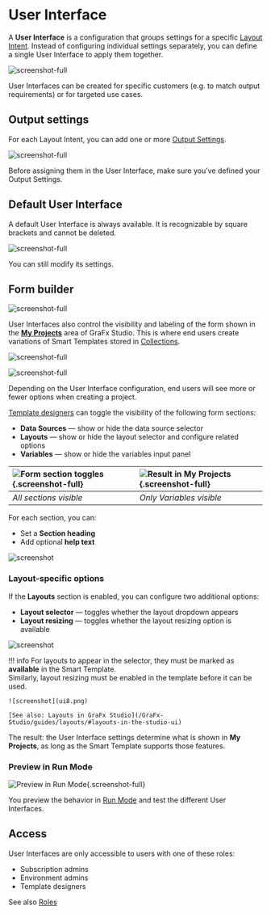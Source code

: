 # User Interface

A **User Interface** is a configuration that groups settings for a specific [Layout Intent](/GraFx-Studio/concepts/layout-intent/). Instead of configuring individual settings separately, you can define a single User Interface to apply them together.

![screenshot-full](ui1.png)

User Interfaces can be created for specific customers (e.g. to match output requirements) or for targeted use cases.

## Output settings

For each Layout Intent, you can add one or more [Output Settings](/GraFx-Studio/concepts/output-settings/).

![screenshot-full](ui2.png)

Before assigning them in the User Interface, make sure you’ve defined your Output Settings.

## Default User Interface

A default User Interface is always available. It is recognizable by square brackets and cannot be deleted.

![screenshot-full](ui3.png)

You can still modify its settings.

## Form builder

![screenshot-full](ui4.png)

User Interfaces also control the visibility and labeling of the form shown in the [**My Projects**](/GraFx-Studio/concepts/template-management/#my-projects) area of GraFx Studio. This is where end users create variations of Smart Templates stored in [Collections](/GraFx-Studio/concepts/template-management/#template-collection).

![screenshot-full](ui10.png)

![screenshot-full](ui11.png)

Depending on the User Interface configuration, end users will see more or fewer options when creating a project.

[Template designers](/CHILI-GraFx/users/template-designer/) can toggle the visibility of the following form sections:

- **Data Sources** — show or hide the data source selector
- **Layouts** — show or hide the layout selector and configure related options
- **Variables** — show or hide the variables input panel

| ![Form section toggles](ui13.png){.screenshot-full} | ![Result in My Projects](ui14.png){.screenshot-full} |
|:--|:--|
| *All sections visible* | *Only Variables visible* |

For each section, you can:

- Set a **Section heading**
- Add optional **help text**

![screenshot](ui7.png)

### Layout-specific options

If the **Layouts** section is enabled, you can configure two additional options:

- **Layout selector** — toggles whether the layout dropdown appears
- **Layout resizing** — toggles whether the layout resizing option is available

![screenshot](ui6.png)

!!! info
    For layouts to appear in the selector, they must be marked as **available** in the Smart Template.  
    Similarly, layout resizing must be enabled in the template before it can be used.

    ![screenshot](ui8.png)

    [See also: Layouts in GraFx Studio](/GraFx-Studio/guides/layouts/#layouts-in-the-studio-ui)

The result: the User Interface settings determine what is shown in **My Projects**, as long as the Smart Template supports those features.

### Preview in Run Mode

![Preview in Run Mode](ui15.png){.screenshot-full}

You preview the behavior in [Run Mode](/GraFx-Studio/concepts/design-run/?h=run+mode) and test the different User Interfaces.  

## Access

User Interfaces are only accessible to users with one of these roles:

- Subscription admins
- Environment admins
- Template designers

See also [Roles](/CHILI-GraFx/users/roles/#roles)
